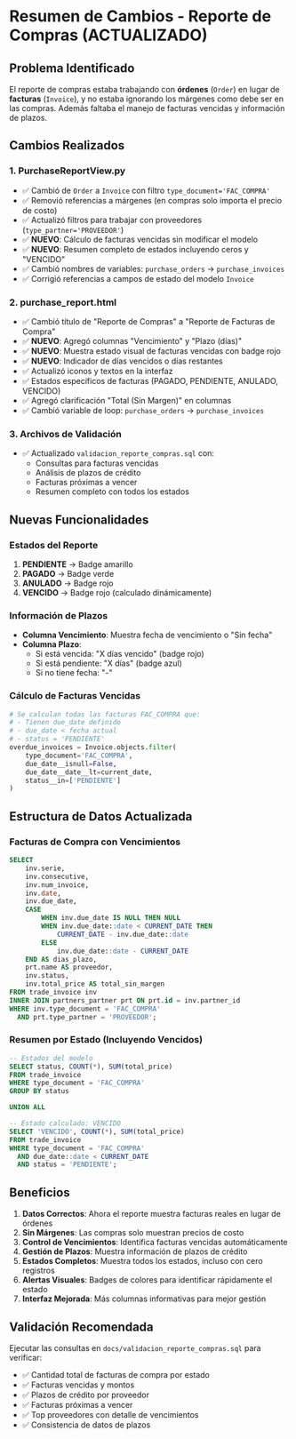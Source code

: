 # Resumen de Cambios - Reporte de Compras (ACTUALIZADO)

## Problema Identificado
El reporte de compras estaba trabajando con **órdenes** (`Order`) en lugar de **facturas** (`Invoice`), y no estaba ignorando los márgenes como debe ser en las compras. Además faltaba el manejo de facturas vencidas y información de plazos.

## Cambios Realizados

### 1. **PurchaseReportView.py**
- ✅ Cambió de `Order` a `Invoice` con filtro `type_document='FAC_COMPRA'`
- ✅ Removió referencias a márgenes (en compras solo importa el precio de costo)
- ✅ Actualizó filtros para trabajar con proveedores (`type_partner='PROVEEDOR'`)
- ✅ **NUEVO**: Cálculo de facturas vencidas sin modificar el modelo
- ✅ **NUEVO**: Resumen completo de estados incluyendo ceros y "VENCIDO"
- ✅ Cambió nombres de variables: `purchase_orders` → `purchase_invoices`
- ✅ Corrigió referencias a campos de estado del modelo `Invoice`

### 2. **purchase_report.html**
- ✅ Cambió título de "Reporte de Compras" a "Reporte de Facturas de Compra"
- ✅ **NUEVO**: Agregó columnas "Vencimiento" y "Plazo (días)"
- ✅ **NUEVO**: Muestra estado visual de facturas vencidas con badge rojo
- ✅ **NUEVO**: Indicador de días vencidos o días restantes
- ✅ Actualizó iconos y textos en la interfaz
- ✅ Estados específicos de facturas (PAGADO, PENDIENTE, ANULADO, VENCIDO)
- ✅ Agregó clarificación "Total (Sin Margen)" en columnas
- ✅ Cambió variable de loop: `purchase_orders` → `purchase_invoices`

### 3. **Archivos de Validación**
- ✅ Actualizado `validacion_reporte_compras.sql` con:
  - Consultas para facturas vencidas
  - Análisis de plazos de crédito
  - Facturas próximas a vencer
  - Resumen completo con todos los estados

## Nuevas Funcionalidades

### Estados del Reporte
1. **PENDIENTE** → Badge amarillo
2. **PAGADO** → Badge verde  
3. **ANULADO** → Badge rojo
4. **VENCIDO** → Badge rojo (calculado dinámicamente)

### Información de Plazos
- **Columna Vencimiento**: Muestra fecha de vencimiento o "Sin fecha"
- **Columna Plazo**: 
  - Si está vencida: "X días vencido" (badge rojo)
  - Si está pendiente: "X días" (badge azul)
  - Si no tiene fecha: "-"

### Cálculo de Facturas Vencidas
```python
# Se calculan todas las facturas FAC_COMPRA que:
# - Tienen due_date definido
# - due_date < fecha actual
# - status = 'PENDIENTE'
overdue_invoices = Invoice.objects.filter(
    type_document='FAC_COMPRA',
    due_date__isnull=False,
    due_date__date__lt=current_date,
    status__in=['PENDIENTE']
)
```

## Estructura de Datos Actualizada

### Facturas de Compra con Vencimientos
```sql
SELECT 
    inv.serie,
    inv.consecutive, 
    inv.num_invoice,
    inv.date,
    inv.due_date,
    CASE 
        WHEN inv.due_date IS NULL THEN NULL
        WHEN inv.due_date::date < CURRENT_DATE THEN 
            CURRENT_DATE - inv.due_date::date
        ELSE 
            inv.due_date::date - CURRENT_DATE
    END AS dias_plazo,
    prt.name AS proveedor,
    inv.status,
    inv.total_price AS total_sin_margen
FROM trade_invoice inv
INNER JOIN partners_partner prt ON prt.id = inv.partner_id
WHERE inv.type_document = 'FAC_COMPRA'
  AND prt.type_partner = 'PROVEEDOR';
```

### Resumen por Estado (Incluyendo Vencidos)
```sql
-- Estados del modelo
SELECT status, COUNT(*), SUM(total_price)
FROM trade_invoice 
WHERE type_document = 'FAC_COMPRA'
GROUP BY status

UNION ALL

-- Estado calculado: VENCIDO
SELECT 'VENCIDO', COUNT(*), SUM(total_price)
FROM trade_invoice 
WHERE type_document = 'FAC_COMPRA'
  AND due_date::date < CURRENT_DATE
  AND status = 'PENDIENTE';
```

## Beneficios

1. **Datos Correctos**: Ahora el reporte muestra facturas reales en lugar de órdenes
2. **Sin Márgenes**: Las compras solo muestran precios de costo
3. **Control de Vencimientos**: Identifica facturas vencidas automáticamente
4. **Gestión de Plazos**: Muestra información de plazos de crédito
5. **Estados Completos**: Muestra todos los estados, incluso con cero registros
6. **Alertas Visuales**: Badges de colores para identificar rápidamente el estado
7. **Interfaz Mejorada**: Más columnas informativas para mejor gestión

## Validación Recomendada

Ejecutar las consultas en `docs/validacion_reporte_compras.sql` para verificar:
- ✅ Cantidad total de facturas de compra por estado
- ✅ Facturas vencidas y montos  
- ✅ Plazos de crédito por proveedor
- ✅ Facturas próximas a vencer
- ✅ Top proveedores con detalle de vencimientos
- ✅ Consistencia de datos de plazos
